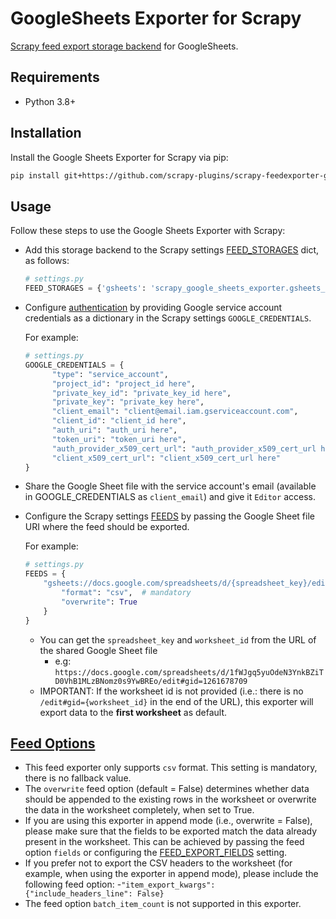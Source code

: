 # GoogleSheets Exporter for Scrapy
[Scrapy feed export storage backend](https://doc.scrapy.org/en/latest/topics/feed-exports.html#storage-backends) for GoogleSheets.

## Requirements
-  Python 3.8+

## Installation
Install the Google Sheets Exporter for Scrapy via pip:

```bash
pip install git+https://github.com/scrapy-plugins/scrapy-feedexporter-google-sheets
```

## Usage

Follow these steps to use the Google Sheets Exporter with Scrapy:

* Add this storage backend to the Scrapy settings [FEED_STORAGES](https://docs.scrapy.org/en/latest/topics/feed-exports.html#std-setting-FEED_STORAGES) dict, as follows:

  ```python
  # settings.py
  FEED_STORAGES = {'gsheets': 'scrapy_google_sheets_exporter.gsheets_exporter.GoogleSheetsFeedStorage'}
  ```

* Configure [authentication](https://developers.google.com/identity/protocols/oauth2/service-account) by providing Google service account credentials as a dictionary in the Scrapy settings `GOOGLE_CREDENTIALS`.
  
  For example:
  ```python
  # settings.py
  GOOGLE_CREDENTIALS = { 
        "type": "service_account", 
        "project_id": "project_id here", 
        "private_key_id": "private_key_id here", 
        "private_key": "private_key here", 
        "client_email": "client@email.iam.gserviceaccount.com", 
        "client_id": "client_id here", 
        "auth_uri": "auth_uri here", 
        "token_uri": "token_uri here", 
        "auth_provider_x509_cert_url": "auth_provider_x509_cert_url here", 
        "client_x509_cert_url": "client_x509_cert_url here" 
  }
  ```
* Share the Google Sheet file with the service account's email (available in GOOGLE_CREDENTIALS as `client_email`) and give it `Editor` access.

* Configure the Scrapy settings [FEEDS](https://docs.scrapy.org/en/latest/topics/feed-exports.html#feeds) by passing the Google Sheet file URI where the feed should be exported.
  
    For example:
    ```python
    # settings.py
    FEEDS = {
        "gsheets://docs.google.com/spreadsheets/d/{spreadsheet_key}/edit#gid={worksheet_id}": {
            "format": "csv",  # mandatory
            "overwrite": True
        }
    }
    ```
  - You can get the `spreadsheet_key` and `worksheet_id` from the URL of the shared Google Sheet file
    - e.g: `https://docs.google.com/spreadsheets/d/1fWJgq5yuOdeN3YnkBZiTD0VhB1MLzBNomz0s9YwBREo/edit#gid=1261678709`
  - IMPORTANT: If the worksheet id is not provided (i.e.: there is no `/edit#gid={worksheet_id}` in the end of the URL), this exporter will export data to the **first worksheet** as default.
    
## [Feed Options](https://docs.scrapy.org/en/latest/topics/feed-exports.html#feed-options)
- This feed exporter only supports `csv` format. This setting is mandatory, there is no fallback value.
- The `overwrite` feed option (default = False) determines whether data should be appended to the existing rows in the worksheet or overwrite the data in the worksheet completely, when set to True.
- If you are using this exporter in append mode (i.e., overwrite = False), please make sure that the fields to be exported match the data already present in the worksheet. This can be achieved by passing the feed option `fields` or configuring the [FEED_EXPORT_FIELDS](https://docs.scrapy.org/en/1.7/topics/feed-exports.html#std:setting-FEED_EXPORT_FIELDS) setting.  
- If you prefer not to export the CSV headers to the worksheet (for example, when using the exporter in append mode), please include the following feed option:
  -`"item_export_kwargs": {"include_headers_line": False}`
- The feed option `batch_item_count` is not supported in this exporter.



